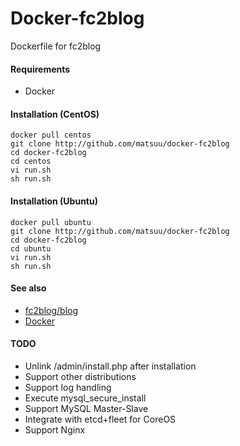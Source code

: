 Docker-fc2blog
==============

Dockerfile for fc2blog

#### Requirements

* Docker

#### Installation (CentOS)

    docker pull centos
    git clone http://github.com/matsuu/docker-fc2blog
    cd docker-fc2blog
    cd centos
    vi run.sh
    sh run.sh

#### Installation (Ubuntu)

    docker pull ubuntu
    git clone http://github.com/matsuu/docker-fc2blog
    cd docker-fc2blog
    cd ubuntu
    vi run.sh
    sh run.sh

#### See also

* [fc2blog/blog](https://github.com/fc2blog/blog)
* [Docker](https://www.docker.io/)

#### TODO

* Unlink /admin/install.php after installation
* Support other distributions
* Support log handling
* Execute mysql_secure_install
* Support MySQL Master-Slave
* Integrate with etcd+fleet for CoreOS
* Support Nginx
